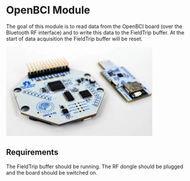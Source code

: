 # OpenBCI Module

The goal of this module is to read data from the OpenBCI board (over the Bluetooth RF interface) and to write this data to the FieldTrip buffer. At the start of data acquisition the FieldTrip buffer will be reset.

![OpenBCI](./openbci.jpg)

## Requirements

The FieldTrip buffer should be running.
The RF dongle should be plugged and the board should be switched on.
